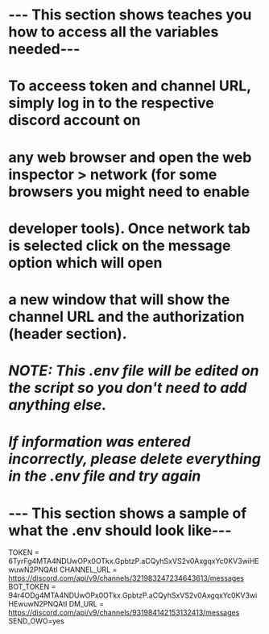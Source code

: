 # --- This section shows teaches you how to access all the variables needed---
# To acceess token and channel URL, simply log in to the respective discord account on 
# any web browser and open the web inspector > network (for some browsers you might need to enable
# developer tools). Once network tab is selected click on the message option which will open 
# a new window that will show the channel URL and the authorization (header section).
# *NOTE: This .env file will be edited on the script so you don't need to add anything else.*
# *If information was entered incorrectly, please delete everything in the .env file and try again*

# --- This section shows a sample of what the .env should look like---
TOKEN = 6TyrFg4MTA4NDUwOPx0OTkx.GpbtzP.aCQyhSxVS2v0AxgqxYc0KV3wiHEwuwN2PNQAtI
CHANNEL_URL = https://discord.com/api/v9/channels/321983247234643613/messages
BOT_TOKEN = 94r4ODg4MTA4NDUwOPx0OTkx.GpbtzP.aCQyhSxVS2v0AxgqxYc0KV3wiHEwuwN2PNQAtI
DM_URL = https://discord.com/api/v9/channels/931984142153132413/messages
SEND_OWO=yes